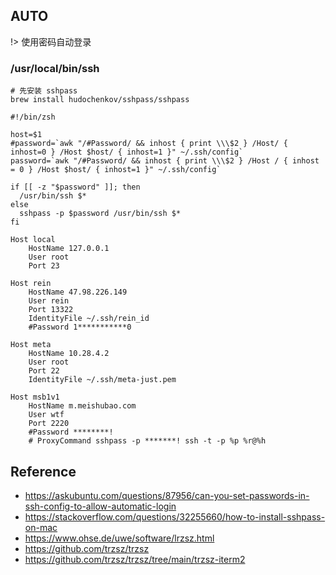 ## AUTO 

!> 使用密码自动登录

### /usr/local/bin/ssh
```shell
# 先安装 sshpass 
brew install hudochenkov/sshpass/sshpass
```

```shell
#!/bin/zsh

host=$1
#password=`awk "/#Password/ && inhost { print \\\$2 } /Host/ { inhost=0 } /Host $host/ { inhost=1 }" ~/.ssh/config`
password=`awk "/#Password/ && inhost { print \\\$2 } /Host / { inhost = 0 } /Host $host/ { inhost=1 }" ~/.ssh/config`

if [[ -z "$password" ]]; then
  /usr/bin/ssh $*
else
  sshpass -p $password /usr/bin/ssh $*
fi
```

```shell
Host local
    HostName 127.0.0.1
    User root
    Port 23

Host rein
    HostName 47.98.226.149
    User rein
    Port 13322
    IdentityFile ~/.ssh/rein_id
    #Password 1***********0

Host meta
    HostName 10.28.4.2
    User root
    Port 22
    IdentityFile ~/.ssh/meta-just.pem

Host msb1v1
    HostName m.meishubao.com
    User wtf
    Port 2220
    #Password ********!
    # ProxyCommand sshpass -p *******! ssh -t -p %p %r@%h
```


## Reference
* https://askubuntu.com/questions/87956/can-you-set-passwords-in-ssh-config-to-allow-automatic-login
* https://stackoverflow.com/questions/32255660/how-to-install-sshpass-on-mac
* https://www.ohse.de/uwe/software/lrzsz.html
* https://github.com/trzsz/trzsz
* https://github.com/trzsz/trzsz/tree/main/trzsz-iterm2
